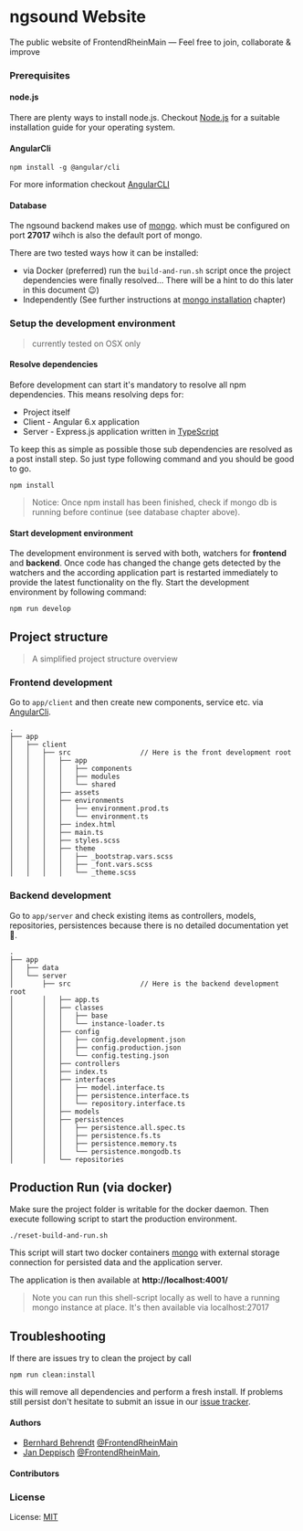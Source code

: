 # ngsound Website
The public website of FrontendRheinMain — Feel free to join, collaborate &amp; improve

### Prerequisites

#### node.js
There are plenty ways to install node.js. Checkout [Node.js] for a suitable installation guide for your operating
system.

#### AngularCli
```shell
npm install -g @angular/cli
```
For more information checkout [AngularCLI]


#### Database
The ngsound backend makes use of [mongo]. which must be configured on port **27017** wihch is also the default port of 
mongo.

There are two tested ways how it can be installed:

- via Docker (preferred) run the `build-and-run.sh` script once the project dependencies were finally resolved...
  There will be a hint to do this later in this document 😉)
- Independently (See further instructions at [mongo installation] chapter)


### Setup the development environment 
> currently tested on OSX only

#### Resolve dependencies

Before development can start it's mandatory to resolve all npm dependencies. This means resolving deps for:

- Project itself
- Client - Angular 6.x application
- Server - Express.js application written in [TypeScript]

To keep this as simple as possible those sub dependencies are resolved as a post install step.
So just type following command and you should be good to go.

```shell
npm install
```

> Notice: Once npm install has been finished, check if mongo db is running before continue (see database chapter above).

#### Start development environment

The development environment is served with both, watchers for **frontend** and **backend**. Once code has changed the
change gets detected by the watchers and the according application part is restarted immediately to provide the latest 
functionality on the fly. Start the development environment by following command:

```shell
npm run develop
```
## Project structure

> A simplified project structure overview

### Frontend development
Go to `app/client` and then create new components, service etc. via [AngularCli].


```shell
.
├── app
│   ├── client
│   │   ├── src                 // Here is the front development root
│   │   │   ├── app
│   │   │   │   ├── components
│   │   │   │   ├── modules
│   │   │   │   └── shared
│   │   │   ├── assets
│   │   │   ├── environments
│   │   │   │   ├── environment.prod.ts
│   │   │   │   └── environment.ts
│   │   │   ├── index.html
│   │   │   ├── main.ts
│   │   │   ├── styles.scss
│   │   │   ├── theme
│   │   │   │   ├── _bootstrap.vars.scss
│   │   │   │   ├── _font.vars.scss
│   │   │   │   └── _theme.scss
``` 

### Backend development
Go to `app/server` and check existing items as controllers, models, repositories, persistences because there is no 
detailed documentation yet 😬.

```shell
.
├── app
│   ├── data
│   └── server                  
│       ├── src                 // Here is the backend development root
│       │   ├── app.ts
│       │   ├── classes
│       │   │   ├── base
│       │   │   └── instance-loader.ts
│       │   ├── config
│       │   │   ├── config.development.json
│       │   │   ├── config.production.json
│       │   │   └── config.testing.json
│       │   ├── controllers
│       │   ├── index.ts
│       │   ├── interfaces
│       │   │   ├── model.interface.ts
│       │   │   ├── persistence.interface.ts
│       │   │   └── repository.interface.ts
│       │   ├── models
│       │   ├── persistences
│       │   │   ├── persistence.all.spec.ts
│       │   │   ├── persistence.fs.ts
│       │   │   ├── persistence.memory.ts
│       │   │   └── persistence.mongodb.ts
│       │   └── repositories
``` 

## Production Run (via docker)
Make sure the project folder is writable for the docker daemon.
Then execute following script to start the production environment.

```shell
./reset-build-and-run.sh
```
This script will start two docker containers [mongo] with external storage connection for persisted data 
and the application server.

The application is then available at **http://localhost:4001/**

> Note you can run this shell-script locally as well to have a running mongo instance at place.
It's then available via localhost:27017

## Troubleshooting
If there are issues try to clean the project by call

```shell
npm run clean:install
```
this will remove all dependencies and perform a fresh install. If problems still persist don't hesitate to submit an 
issue in our [issue tracker].

#### Authors

- [Bernhard Behrendt](mailto:bernhard.bezdek@gmail.com) [@FrontendRheinMain](https://github.com/FrontendRheinMain)
- [Jan Deppisch](mailto:mail@netzartist.de) [@FrontendRheinMain](https://github.com/FrontendRheinMain),

#### Contributors

### License
License: [MIT]



[Node.js]: https://nodejs.org/en/ "Node.js"
[AngularCLI]: https://cli.angular.io/ "Angular CLI"
[mongo]: https://www.mongodb.com/ "mongo"
[mongo installation]: https://docs.mongodb.com/manual/installation/ "mongo installation"
[TypeScript]: https://www.typescriptlang.org/ "TypeScript"
[issue tracker]: https://github.com/FrontendRheinMain/website/issues/new "GitHub issue tracker"
[MIT]: https://mit-license.org/#2018 "MIT License"
[End]: //.